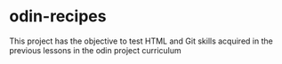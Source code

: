 # odin-recipes

This project has the objective to test HTML and Git skills acquired in the previous 
lessons in the odin project curriculum